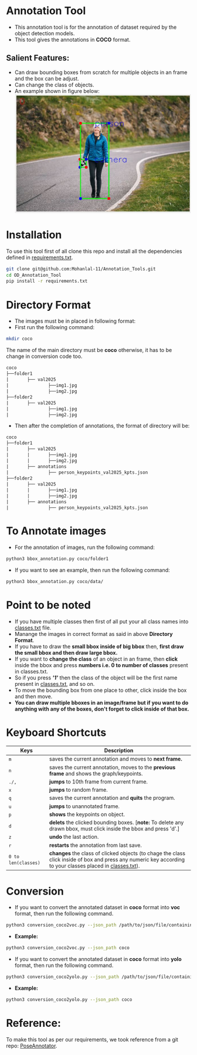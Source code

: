 # Annotation Tool
* This annotation tool is for the annotation of dataset required by the object detection models.
* This tool gives the annotations in **COCO** format.
## Salient Features:
* Can draw bounding boxes from scratch for multiple objects in an frame and the box can be adjust.
* Can change the class of objects.
* An example shown in figure below:
![Example](OD_annotation_example.jpg)

# Installation
To use this tool first of all clone this repo and install all the dependencies defined in [requirements.txt](./requirements.txt).
```bash
git clone git@github.com:Mohanlal-11/Annotation_Tools.git
cd OD_Annotation_Tool
pip install -r requirements.txt
```

# Directory Format
* The images must be in placed in following format:
* First run the following command:
```bash
mkdir coco
```
The name of the main directory must be **coco** otherwise, it has to be change in conversion code too.
```plaintext
coco
├──folder1
|       ├── val2025
|               ├──img1.jpg
|               ├──img2.jpg
├──folder2
|       ├── val2025
|               ├──img1.jpg
|               ├──img2.jpg
```
* Then after the completion of annotations, the format of directory will be:
```plaintext
coco
├──folder1
|       ├── val2025
|       |       ├──img1.jpg
|       |       ├──img2.jpg
|       ├── annotations
|               ├── person_keypoints_val2025_kpts.json
├──folder2
|       ├── val2025
|       |       ├──img1.jpg
|       |       ├──img2.jpg
|       ├── annotations
|               ├── person_keypoints_val2025_kpts.json
```

# To Annotate images
* For the annotation of images, run the following command:
```bash
python3 bbox_annotation.py coco/folder1
```
* If you want to see an example, then run the following command:
```bash
python3 bbox_annotation.py coco/data/
```
# Point to be noted
* If you have multiple classes then first of all put your all class names into [classes.txt](./classes.txt) file.
* Manange the images in correct format as said in above **Directory Format**.
* If you have to draw the **small bbox inside of big bbox** then, **first draw the small bbox and then draw large bbox.**
* If you want to **change the class** of an object in an frame, then **click** inside the bbox and press **numbers i.e. 0 to number of classes** present in classes.txt.
* So if you press ***'1'*** then the class of the object will be the first name present in [classes.txt](./classes.txt), and so on.
* To move the bounding box from one place to other, click inside the box and then move.
* **You can draw multiple bboxes in an image/frame but if you want to do anything with any of the boxes, don't forget to click inside of that box.**


# Keyboard Shortcuts
| Keys  | Description                                                                                              |
| --------- | -------------------------------------------------------------------------------------------------------- |
| `m`       | saves the current annotation and moves to **next frame.**                                        |
| `n`       | saves the current annotation,  moves to the **previous frame** and shows the graph/keypoints.                                  |
| `./,`     | **jumps** to 10th frame from current frame. |
| `x`       | **jumps**  to random frame. |
| `q`       | saves the current annotation and **quits** the program. |
| `u`       | **jumps** to unannotated frame. |
| `p`       | **shows** the keypoints on object. |
| `d`       | **delets** the clicked bounding boxes. [**note:** To delete any drawn bbox, must click inside the bbox and press 'd'.] |
| `z`       | **undo** the last action. |
| `r`       | **restarts** the annotation from last save. |
| `0 to len(classes)`   | **changes** the class of clicked objects (to chage the class click inside of box and press any numeric key according to your classes placed in [classes.txt](./classes.txt)).

# Conversion
* If you want to convert the annotated dataset in **coco** format into **voc** format, then run the following command.
```bash 
python3 conversion_coco2voc.py --json_path /path/to/json/file/containing/main/directory
```
* **Example:**
```bash
python3 conversion_coco2voc.py --json_path coco
```

* If you want to convert the annotated dataset in **coco** format into **yolo** format, then run the following command.
```bash
python3 conversion_coco2yolo.py --json_path /path/to/json/file/containing/main/directory
```
* **Example:**
```bash
python3 conversion_coco2yolo.py --json_path coco
```


# Reference:
To make this tool as per our requirements, we took reference from a git repo: [PoseAnnotator](https://github.com/MiraPurkrabek/PoseAnnotator.git).